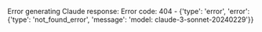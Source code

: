 <!-- 
Generated by: claude
Prompt type: default
Generated at: 2025-06-07T00:32:27.001459
-->

Error generating Claude response: Error code: 404 - {'type': 'error', 'error': {'type': 'not_found_error', 'message': 'model: claude-3-sonnet-20240229'}}